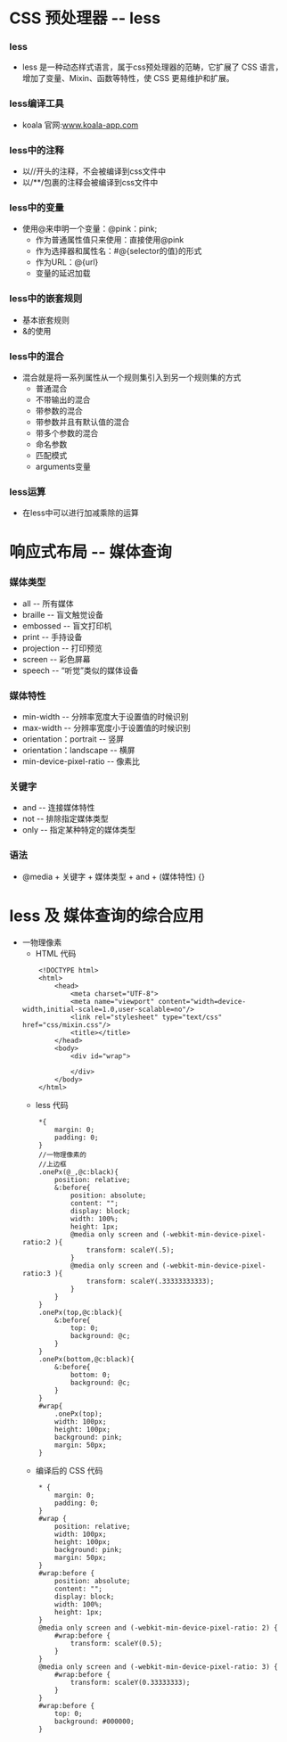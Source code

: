 # CSS 预处理器 -- less

### less
- less 是一种动态样式语言，属于css预处理器的范畴，它扩展了 CSS 语言，增加了变量、Mixin、函数等特性，使 CSS 更易维护和扩展。

### less编译工具
- koala 官网:www.koala-app.com 
	
### less中的注释
- 以//开头的注释，不会被编译到css文件中
- 以/**/包裹的注释会被编译到css文件中  
	
### less中的变量
- 使用@来申明一个变量：@pink：pink;
	- 作为普通属性值只来使用：直接使用@pink
	- 作为选择器和属性名：#@{selector的值}的形式
	- 作为URL：@{url}
	- 变量的延迟加载

### less中的嵌套规则
- 基本嵌套规则
- &的使用

### less中的混合
- 混合就是将一系列属性从一个规则集引入到另一个规则集的方式
	- 普通混合      
	- 不带输出的混合
	- 带参数的混合
	- 带参数并且有默认值的混合
	- 带多个参数的混合
	- 命名参数
	- 匹配模式
	- arguments变量
	
### less运算
- 在less中可以进行加减乘除的运算

# 响应式布局 -- 媒体查询

### 媒体类型
- all -- 所有媒体
- braille -- 盲文触觉设备
- embossed -- 盲文打印机
- print -- 手持设备
- projection -- 打印预览
- screen -- 彩色屏幕
- speech -- “听觉”类似的媒体设备

### 媒体特性
- min-width -- 分辨率宽度大于设置值的时候识别
- max-width -- 分辨率宽度小于设置值的时候识别
- orientation：portrait -- 竖屏
- orientation：landscape -- 横屏
- min-device-pixel-ratio -- 像素比

### 关键字
- and -- 连接媒体特性 
- not -- 排除指定媒体类型
- only -- 指定某种特定的媒体类型

### 语法
- @media + 关键字 + 媒体类型 + and + (媒体特性) {}

# less 及 媒体查询的综合应用
- 一物理像素
	- HTML 代码
	```
		<!DOCTYPE html>
		<html>
			<head>
				<meta charset="UTF-8">
				<meta name="viewport" content="width=device-width,initial-scale=1.0,user-scalable=no"/>
				<link rel="stylesheet" type="text/css" href="css/mixin.css"/>
				<title></title>
			</head>
			<body>
				<div id="wrap">
			
				</div>
			</body>
		</html>
	```
	- less 代码
	```
		*{
			margin: 0;
		    padding: 0;
		}
		//一物理像素的
		//上边框
		.onePx(@_,@c:black){
			position: relative;
			&:before{
				position: absolute;
		        content: "";
		        display: block;
		        width: 100%;
		        height: 1px;
				@media only screen and (-webkit-min-device-pixel-ratio:2 ){
					transform: scaleY(.5);
				}
				@media only screen and (-webkit-min-device-pixel-ratio:3 ){
					transform: scaleY(.33333333333);
				}
			}
		}
		.onePx(top,@c:black){
			&:before{
        		top: 0;
        		background: @c;
    		}
		}
		.onePx(bottom,@c:black){
    		&:before{
        		bottom: 0;
        		background: @c;
    		}
		}
		#wrap{
			.onePx(top);
			width: 100px;
		    height: 100px;
			background: pink;
			margin: 50px;
		}

	```
	- 编译后的 CSS 代码
	```
		* {
			margin: 0;
		  	padding: 0;
		}
		#wrap {
			position: relative;
			width: 100px;
			height: 100px;
			background: pink;
			margin: 50px;
		}
		#wrap:before {
		    position: absolute;
		  	content: "";
		  	display: block;
		  	width: 100%;
		  	height: 1px;
		}
		@media only screen and (-webkit-min-device-pixel-ratio: 2) {
		  	#wrap:before {
				transform: scaleY(0.5);
		  	}
		}
		@media only screen and (-webkit-min-device-pixel-ratio: 3) {
		  	#wrap:before {
		    	transform: scaleY(0.33333333);
		  	}
		}
		#wrap:before {
		  	top: 0;
		  	background: #000000;
		}
	```
